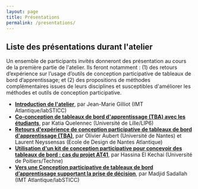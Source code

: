 ```yaml
---
layout: page
title: Présentations 
permalink: /presentations/
---
```

## Liste des présentations durant l'atelier
Un ensemble de participants invités donneront des présentation au cours de la première partie de l'atelier. Ils feront notamment : (1) des retours d’expérience sur l’usage d’outils de conception participative de tableaux de bord d’apprentissage; et (2) des propositions de méthodes complémentaires issues de leurs disciplines et susceptibles d'améliorer les méthodes et outils de conception participative.

*	[**Introduction de l'atelier**](https://www.slideshare.net/jm.gilliot/introduction-atelier-conception-participative-de-tableaux-de-bord-dapprentissage-eiah2021), par Jean-Marie Gilliot (IMT Atlantique/labSTICC)
*	[**Co-conception de tableaux de bord d'apprentissage (TBA) avec les étudiants**](https://view.genial.ly/60b0af4e41638c0d29479acf/), par Katia Quelennec (Université de Lille/LIP6)
*	[**Retours d'expérience de conception participative de tableaux de bord d'apprentissage (TBA)**](https://olivieraubert.net/talks/20210607-atelier_padlad_eiah/), par Olivier Aubert (Université de Nantes) et Laurent Neyssensas (Ecole de Design de Nantes Atlantique)
*	[**Utilisation d'un kit de conception participative pour concevoir des tableaux de bord : cas du projet AT41**](https://padlad.github.io/EIAH2021/img/AtelierEIAH-HEK.pdf), par Hassina El Kechai (Université de Poitiers/Techne)
*	[**Vers une Conception participative de tableaux de bord d’apprentissage supportant la prise de décision**](https://padlad.github.io/EIAH2021/img/MS-EIAH2021-DecisionLADs.pdf), par Madjid Sadallah (IMT Atlantique/labSTICC)
